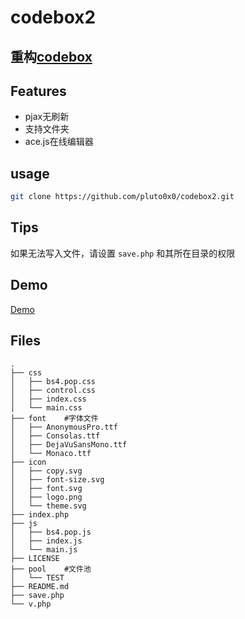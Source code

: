 # codebox2
重构[codebox](https://github.com/pluto0x0/codebox)
---
## Features
- pjax无刷新
- 支持文件夹
- ace.js在线编辑器
## usage
```bash
git clone https://github.com/pluto0x0/codebox2.git
```
## Tips
如果无法写入文件，请设置 `save.php` 和其所在目录的权限
## Demo
[Demo](https://app.pluto0x0.xyz/p/)
## Files
```
.
├── css
│   ├── bs4.pop.css
│   ├── control.css
│   ├── index.css
│   └── main.css
├── font    #字体文件
│   ├── AnonymousPro.ttf
│   ├── Consolas.ttf
│   ├── DejaVuSansMono.ttf
│   └── Monaco.ttf
├── icon
│   ├── copy.svg
│   ├── font-size.svg
│   ├── font.svg
│   ├── logo.png
│   └── theme.svg
├── index.php
├── js
│   ├── bs4.pop.js
│   ├── index.js
│   └── main.js
├── LICENSE
├── pool    #文件池
│   └── TEST
├── README.md
├── save.php
└── v.php
```